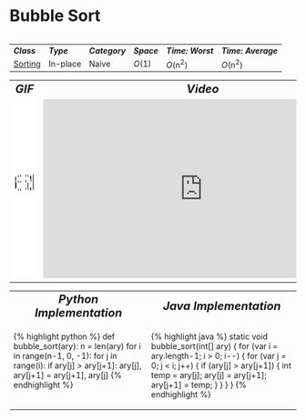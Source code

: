 # Bubble Sort
<table>
    <tr>
        <table>
            <tr>
                <td><strong><i>Class</i></strong></td>
                <td><strong><i>Type</i></strong></td>
                <td><strong><i>Category</i></strong></td>
                <td><strong><i>Space</i></strong></td>
                <td><strong><i>Time: Worst</i></strong></td>
                <td><strong><i>Time: Average</i></strong></td>
            </tr>
            <tr>
                <td><a href="/quickreference/Sorting/Sorting">Sorting</a></td>
                <td>In-place</td>
                <td>Naive</td>
                <td><i>O</i>(1)</td>
                <td><i>O</i>(n<sup>2</sup>)</td>
                <td><i>O</i>(n<sup>2</sup>)</td>
            </tr>
        </table>
    </tr>
    <tr>
        <table>
            <tr style="text-align: center; font-size:20px;">
                <td><strong><i>GIF</i></strong></td>
                <td><strong><i>Video</i></strong></td>
            </tr>
            <tr>
                <td><img src="BubbleSort.gif" alt="Bubble Sort GIF" width="525" height="315"/></td>
                <td><iframe width="560" height="315" src="https://www.youtube.com/embed/xli_FI7CuzA" frameborder="0" allow="accelerometer; autoplay; encrypted-media; gyroscope; picture-in-picture" allowfullscreen></iframe></td>
            </tr>
        </table>
    </tr>
    <tr>
        <table>
            <tr style="text-align: center; font-size:20px;">
                <td><strong><i>Python Implementation</i></strong></td>
                <td><strong><i>Java Implementation</i></strong></td>
            </tr>
            <tr>
                <td class="code" markdown="block" style="vertical-align: top;">
                    
{% highlight python %}
def bubble_sort(ary):
    n = len(ary)
    for i in range(n-1, 0, -1):
        for j in range(i):
            if ary[j] > ary[j+1]:
                ary[j], ary[j+1] = ary[j+1], ary[j]
{% endhighlight %}
                    
<td class="code" markdown="block" style="vertical-align: top;">
    
{% highlight java %}
static void bubble_sort(int[] ary) {
    for (var i = ary.length-1; i > 0; i--) {
        for (var j = 0; j < i; j++) {
            if (ary[j] > ary[j+1]) {
                int temp = ary[j];
                ary[j] = ary[j+1];
                ary[j+1] = temp;
            }
        }
    }
}
{% endhighlight %}